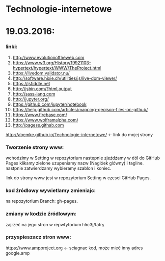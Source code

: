 # Technologie-internetowe

#  19.03.2016:

###  linki:
  1. http://www.evolutionoftheweb.com
  2. https://www.w3.org/History/19921103-hypertext/hypertext/WWW/TheProject.html
  3. https://livedom.validator.nu/
  4. http://software.hixie.ch/utilities/js/live-dom-viewer/
  5. https://jsfiddle.net
  6. http://jsbin.com/?html,output
  7. http://sass-lang.com
  8. http://jupyter.org/
  9. https://github.com/jupyter/notebook
  10. https://help.github.com/articles/mapping-geojson-files-on-github/
  11. https://www.firebase.com/
  12. https://www.wolframalpha.com/
  13. http://pagess.githab.com
  
http://abemke.github.io/Technologie-internetowe/ <- link do mojej strony

### Tworzenie strony www:

wchodzimy w Setting w repozytorium nastepnie zjeżdżamy w dól do GitHub Pages klikamy zielone uzupeniamy nazw (Naglóek glówny) i tagline.
nastpnie zatwierdzamy wybieramy szablon i koniec.

link do strony www jest w repozytorium Setting w czesci GitHub Pages.

### kod źródlowy wywietlamy zmieniajc:

 na repozytorium Branch: gh-pages.

### zmiany w kodzie źródlowym:

zajrzeć na jego stron w repwtytorium h5c3j/tatry

### przyspieszacz stron www:
https://www.ampproject.org <- sciagnac kod, może mieć inny adres google.amp
